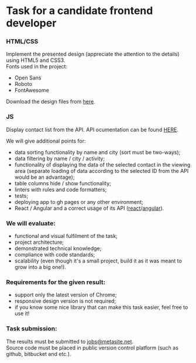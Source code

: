 # Task for a candidate frontend developer

### HTML/CSS
Implement the presented design (appreciate the attention to the details) using HTML5 and CSS3.  
Fonts used in the project:  
  - Open Sans
  - Roboto
  - FontAwesome  

Download the design files from [here](https://github.com/Metasiteorg/frontend-task/tree/main/design).

### JS
Display contact list from the API.
API ocumentation can be found [HERE](https://frontend-task-api.metasite.lt/docs/).

We will give additional points for:
- data sorting functionality by name and city (sort must be two-ways);
- data filtering by name / city / activity;
- functionality of displaying the data of the selected contact in the viewing area (separate loading of data according to the selected ID from the API would be an advantage);
- table columns hide / show functionality;
- linters with rules and code formatters;
- tests;
- deploying app to gh pages or any other environment;
- React / Angular and a correct usage of its API ([react](https://reactjs.org/docs/react-api.html)/[angular](https://angular.io/api)).

### We will evaluate:
- functional and visual fulfilment of the task;
- project architecture;
- demonstrated technical knowledge;
- compliance with code standards;
- scalability (even though it's a small project, build it as it was meant to grow into a big one!).

### Requirements for the given result:
- support only the latest version of Chrome;
- responsive design version is not required;
- if you know some nice library that can make this task easier, feel free to use it!

### Task submission:
The results must be submitted to jobs@metasite.net.  
Source code must be placed in public version control platform (such as github, bitbucket and etc.).
